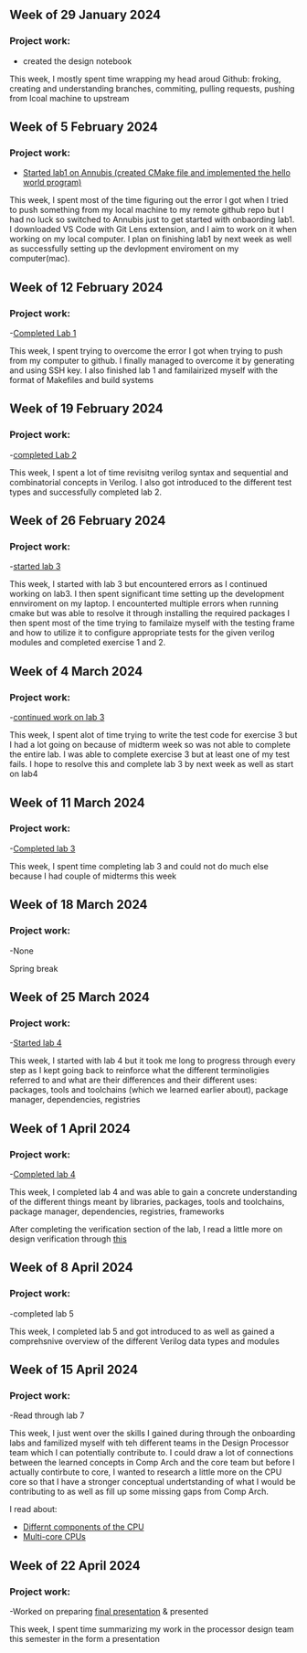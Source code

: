 ## Week of 29 January 2024

### Project work:
- created the design notebook
  
This week, I mostly spent time wrapping my head aroud Github: froking, creating and understanding branches, commiting, pulling requests, pushing from lcoal machine to upstream

## Week of 5 February 2024

### Project work:
- [Started lab1 on Annubis (created CMake file and implemented the hello world program)](https://github.com/fatimafarooq03/VIP-Lab1.git)

This week, I spent most of the time figuring out the error I got when I tried to push something from my local machine to my remote github repo but I had no luck so switched to Annubis just to get started with onbaording lab1. I downloaded VS Code with Git Lens extension, and I aim to work on it when working on my local computer. I plan on finishing lab1 by next week as well as successfully setting up the devlopment enviroment on my computer(mac). 

## Week of 12 February 2024

### Project work:
-[Completed Lab 1](https://github.com/fatimafarooq03/VIP-Lab1.git)

This week, I spent trying to overcome the error I got when trying to push from my computer to github. I finally managed to overcome it by generating and using SSH key. I also finished lab 1 and familairized myself with the format of Makefiles and build systems

## Week of 19 February 2024

### Project work:
-[completed Lab 2](https://github.com/fatimafarooq03/onboarding-lab-2.git)

This week, I spent a lot of time revisitng verilog syntax and sequential and combinatorial concepts in Verilog. I also got introduced to the different test types and successfully completed lab 2.

## Week of 26 February 2024

### Project work:
-[started lab 3](https://github.com/fatimafarooq03/onboarding-lab-3.git)

This week, I started with lab 3 but encountered errors as I continued working on lab3. I then spent significant time setting up the development ennviroment on my laptop. I encounterted multiple errors when running cmake but was able to resolve it through installing the required packages I then spent most of the time trying to familaize myself with the testing frame and how to utilize it to configure appropriate tests for the given verilog modules and completed exercise 1 and 2. 

## Week of 4 March 2024

### Project work:
-[continued work on lab 3](https://github.com/fatimafarooq03/onboarding-lab-3.git)

This week, I spent alot of time trying to write the test code for exercise 3 but I had a lot going on because of midterm week so was not able to complete the entire lab. I was able to complete exercise 3 but at least one of my test fails. I hope to resolve this and complete lab 3 by next week as well as start on lab4

## Week of 11 March 2024

### Project work:
-[Completed lab 3](https://github.com/fatimafarooq03/onboarding-lab-3.git)

This week, I spent time completing lab 3 and could not do much else because I had couple of midterms this week

## Week of 18 March 2024

### Project work:
-None

Spring break 

## Week of 25 March 2024

### Project work:
-[Started lab 4](https://github.com/fatimafarooq03/onboarding-lab-4.git)

This week, I started with lab 4 but it took me long to progress through every step as I kept going back to reinforce what the different terminoligies referred to and what are their differences and their different uses: packages, tools and toolchains (which we learned earlier about), package manager, dependencies, registries

## Week of 1 April 2024

### Project work:
-[Completed lab 4](https://github.com/fatimafarooq03/onboarding-lab-4.git)

This week, I completed lab 4 and was able to gain a concrete understanding of the different things meant by libraries, packages, tools and toolchains, package manager, dependencies, registries, frameworks 

After completing the verification section of the lab, I read a little more on design verification through [this](https://www.sciencedirect.com/science/article/pii/B9780123743640500084) 

## Week of 8 April 2024

### Project work:
-completed lab 5

This week, I completed lab 5 and got introduced to as well as gained a comprehsnive overview of the different Verilog data types and modules

## Week of 15 April 2024

### Project work:
-Read through lab 7

This week, I just went over the skills I gained during through the onboarding labs and familized myself with teh different teams in the Design Processor team which I can potentially contribute to. I could draw a lot of connections between the learned concepts in Comp Arch and the core team but before I actually contirbute to core, I wanted to research a little more on the CPU core so that I have a stronger conceptual undertstanding of what I would be contributing to as well as fill up some missing gaps from Comp Arch. 

I read about: 

- [Differnt components of the CPU](https://medium.com/@razvanbadescu/anatomy-of-a-cpu-bc02cd950cca)
- [Multi-core CPUs](https://en.wikipedia.org/wiki/Multi-core_processor#Advantages)


## Week of 22 April 2024

### Project work:
-Worked on preparing [final presentation](https://github.com/fatimafarooq03/VIPFinalPresentation.git) & presented

This week, I spent time summarizing my work in the processor design team this semester in the form a presentation






